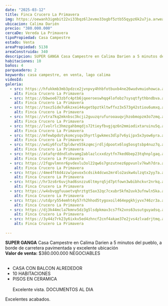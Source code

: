 ```yaml
---
date: "2025-03-12"
title: Finca Crucero La Primavera
img: https://oewanh3igmbit22vi33bqz6l2evmo33ogbf5ztb55qypz6k2u7ja.arweave.net/cSwGn2gzAonrVUb2GGfL0SrHb24wS9zMPeww_Plap9I
ubicacion: Calima Darién
precio: "380.000.000"
cercaDe: Vereda La Primavera
tipoPropiedad: Casa Campestre
estado: Venta
areaPropiedad: 5138
areaConstruida: 340
descripcion: SUPER GANGA Casa Campestre en Calima Darien a 5 minutos del pueblo.
habitaciones: 10
baños: 4
parqueadero: 2
keywords: casa campestre, en venta, lago calima
videoId: 
galeria:
  - src: https://hfukkmb3mb3pdzce2jvnpvy4hhbfotbuxb4ne26wudvmuiohowca.arweave.net/OWilMDtgdvHkRNJq19ccOcJXTDS4eNJr1qDqyiHHdYQ
    alt: Finca Crucero La Primavera
  - src: https://bbwoe673zbfc4ptb6jqeeroeswhqq4lofobz7sysqtfythbndbva.arweave.net/CGzie_vISi4-YfJgQkXElY8IcW4rg5_LEoTLiZwtGGo
    alt: Finca Crucero La Primavera
  - src: https://toxz5ide7u6kzxei44ugetbpztkltwffxz3x573g42stiou6umxq.arweave.net/m6-eoGT9PKzciOcoYkwvzNS52KW-d37_ZualNDqeoy8
    alt: Finca Crucero La Primavera
  - src: https://vtra7kq2mknbsc3kcji2guuzqrufurooauqvjhzobmopzm3o7zmq.arweave.net/rOIPqhpimhkLahJRo1KZhGhaRc4FIVSfLgsc_LNu_lk
    alt: Finca Crucero La Primavera
  - src: https://lvolrlc3hmzgahbmqdjs72tieyfbvgjqz6n2mmiodixtaruinu5q.arweave.net/XVy4rFs7MmAcLIDTL-poJgoamTDPm6YxDhovMEaIbTs
    alt: Finca Crucero La Primavera
  - src: https://mfewbpdotykomcysqv3hyrtlgwkmes3dlp7v6yijpx5x3yow6yra.arweave.net/YUlgvG6eFOYLEoV2fEZrNZTCS2Nb_19hCX37feHW9iI
    alt: Finca Crucero La Primavera
  - src: https://w4iy6fcuf3pldwre55kzqmcjrdljdpootx6log5osgtsbp4nuz7q.arweave.net/txGPFFQu3rHaJO9VmDBJiNaRvc6d_LcbrpGnIL-Npn8
    alt: Finca Crucero La Primavera
  - src: https://atafqrddndlohvamg2ablazlcxxdzytfn7ked6bep23tqhnplgaq.arweave.net/BMBYRGNo1uPUDDaAFYMrFe484mVv1EH4JH63OB2vWYE
    alt: Finca Crucero La Primavera
  - src: https://2fqpvlmnnr6pvdexlu3ol22qw6s7gnzutnez6ppvunlv7kwh7dra.arweave.net/0WD6rY1sfPqMl1025etQt6XzNzSbSZ899aNXX6rH-OI
    alt: Finca Crucero La Primavera
  - src: https://4me4ft6d4zzwlpevox5cdsik4dcwo2mr4lo2askw4ulzqtx2yy7a.arweave.net/4wnCz8Pmc2W8lXX6IckK4MVnaZHi3aBJVuUXmE76xj4
    alt: Finca Crucero La Primavera
  - src: https://hr3zs6r6uvjhad6snzzu6ltmyrq5jd7ptfown3wbibhckvr2nrkq.arweave.net/PHeZej6lUnAP0m5zTy5sxGHUj--ZXWbuwUBOJVY6bFU
    alt: Finca Crucero La Primavera
  - src: https://w4xbvqgfuuaetvqhrztgt5ax32qc7cxubr5kfm2uvk3ufnwln5ka.arweave.net/ty4awMWlAEnWB45mafQX3qAvivQMeqKzVKq3QrbLb1Q
    alt: Finca Crucero La Primavera
  - src: https://utdpry554emht4y57rh2hhod5tygoxoil464epgkhjyvx746zr3a.arweave.net/pMb4473hGHnzHfxPo53D7PBnXchfPcI8yjpxW_-ezHY
    alt: Finca Crucero La Primavera
  - src: https://dj3k44mcla7kmnv5dz3g5lsdpkmav3cs7fk2xns63usutguyadsq.arweave.net/GnaucYJYPqY2vR52bq5DepgK7FL5Vau2Xt0lSZqYAOU
    alt: Finca Crucero La Primavera
  - src: https://3y44z7rk23y6ixkv5ed4zhncf2cnf4akae37e2jvs4zlvadrjtmq.arweave.net/3jnM_irW8eRdVekHzJ2iLoTS8AoBN_JpNZcyuoBxTNk
    alt: Finca Crucero La Primavera
  
---
```


**SUPER GANGA** Casa Campestre en Calima Darien a 5 minutos del pueblo, a borde de carretera pavimentada y excelente ubicación <br>
**Valor de venta:** $380.000.000 NEGOCIABLES<br><br>
- CASA CON BALCON ALREDEDOR
- 10 HABITACIONES
- PISOS EN CERAMICA <br><br>
Excelente vista. DOCUMENTOS AL DIA 

Excelentes acabados. <br><br>